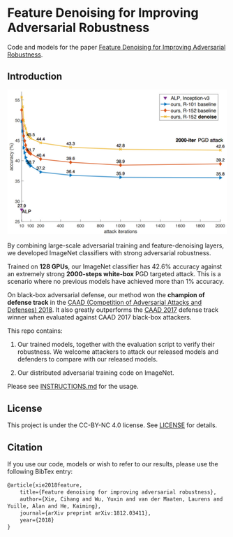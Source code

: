 
# Feature Denoising for Improving Adversarial Robustness

Code and models for the paper [Feature Denoising for Improving Adversarial Robustness](https://arxiv.org/abs/1812.03411).

## Introduction

<div align="center">
  <img src="teaser.jpg" width="700px" />
</div>

By combining large-scale adversarial training and feature-denoising layers,
we developed ImageNet classifiers with strong adversarial robustness.

Trained on __128 GPUs__, our ImageNet classifier has 42.6% accuracy against an extremely strong
__2000-steps white-box__ PGD targeted attack.
This is a scenario where no previous models have achieved more than 1% accuracy.

On black-box adversarial defense, our method won the __champion of defense track__ in the
[CAAD (Competition of Adversarial Attacks and Defenses) 2018](http://hof.geekpwn.org/caad/en/index.html).
It also greatly outperforms the [CAAD 2017](https://www.kaggle.com/c/nips-2017-defense-against-adversarial-attack) defense track winner when evaluated
against CAAD 2017 black-box attackers.

This repo contains:

1. Our trained models, together with the evaluation script to verify their robustness.
   We welcome attackers to attack our released models and defenders to compare with our released models.

2. Our distributed adversarial training code on ImageNet.

Please see [INSTRUCTIONS.md](INSTRUCTIONS.md) for the usage.

## License

This project is under the CC-BY-NC 4.0 license. See [LICENSE](LICENSE) for details.

## Citation

If you use our code, models or wish to refer to our results, please use the following BibTex entry:
```
@article{xie2018feature,
	title={Feature denoising for improving adversarial robustness},
	author={Xie, Cihang and Wu, Yuxin and van der Maaten, Laurens and Yuille, Alan and He, Kaiming},
	journal={arXiv preprint arXiv:1812.03411},
	year={2018}
}
```
